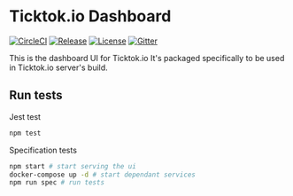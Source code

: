 # Ticktok.io Dashboard
[![CircleCI](https://circleci.com/gh/ticktok-io/ticktok-ui.svg?style=svg)](https://circleci.com/gh/ticktok-io/ticktok-ui)
[![Release](https://img.shields.io/github/release/ticktok-io/ticktok-ui.svg)](https://github.com/ticktok-io/ticktok-ui/releases)
[![License](http://img.shields.io/:license-apache2.0-red.svg)](http://doge.mit-license.org)
[![Gitter](https://badges.gitter.im/ticktok-io/community.svg)](https://gitter.im/ticktok-io/community?utm_source=badge&utm_medium=badge&utm_campaign=pr-badge)

This is the dashboard UI for Ticktok.io
It's packaged specifically to be used in Ticktok.io server's build.

## Run tests
Jest test
```bash
npm test
```
Specification tests
```bash
npm start # start serving the ui 
docker-compose up -d # start dependant services
npm run spec # run tests
```

